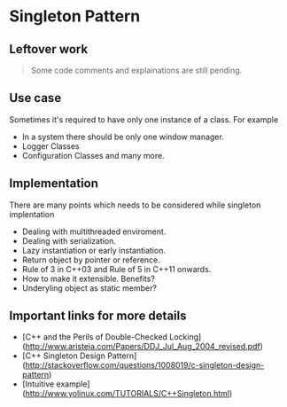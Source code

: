 # Singleton Pattern


## Leftover work
>Some code comments and explainations are still pending.

## Use case
Sometimes it's required to have only one instance of a class. For example
- In a system there should be only one window manager.
- Logger Classes
- Configuration Classes and many more.

## Implementation
There are many points which needs to be considered while singleton implentation
- Dealing with multithreaded enviroment.
- Dealing with serialization.
- Lazy instantiation or early instantiation.
- Return object by pointer or reference.
- Rule of 3 in C++03 and Rule of 5 in C++11 onwards.
- How to make it extensible. Benefits?
- Underyling object as static member?

## Important links for more details
- [C++ and the Perils of Double-Checked Locking] (http://www.aristeia.com/Papers/DDJ_Jul_Aug_2004_revised.pdf)
- [C++ Singleton Design Pattern] (http://stackoverflow.com/questions/1008019/c-singleton-design-pattern)
- [Intuitive example] (http://www.yolinux.com/TUTORIALS/C++Singleton.html)

